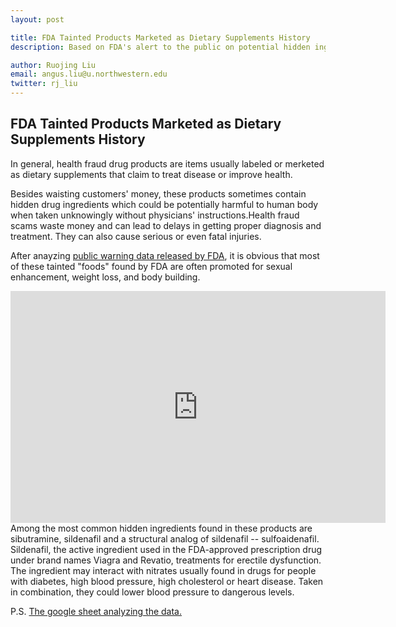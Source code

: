 ```yaml
---
layout: post

title: FDA Tainted Products Marketed as Dietary Supplements History
description: Based on FDA's alert to the public on potential hidden ingredients in tainted food products

author: Ruojing Liu
email: angus.liu@u.northwestern.edu
twitter: rj_liu
---
```


## FDA Tainted Products Marketed as Dietary Supplements History

In general, health fraud drug products are items usually labeled or merketed as dietary supplements that claim to treat disease or improve health.

Besides waisting customers' money, these products sometimes contain hidden drug ingredients which could be potentially harmful to human body when taken unknowingly without physicians' instructions.Health fraud scams waste money and can lead to delays in getting proper diagnosis and treatment. They can also cause serious or even fatal injuries.

After anayzing <a href="http://www.accessdata.fda.gov/scripts/sda/sdnavigation.cfm?sd=tainted_supplements_cder">public warning data released by FDA</a>, it is obvious that most of these tainted "foods" found by FDA are often promoted for sexual enhancement, weight loss, and body building.
<iframe width="600" height="371" seamless frameborder="0" scrolling="no" src="https://docs.google.com/spreadsheets/d/1M-AHZHA6tvS9WYMejMlwRqIfcgCssjxLlTTXxiZF1Ec/pubchart?oid=921097478&amp;format=interactive"></iframe>
Among the most common hidden ingredients found in these products are sibutramine, sildenafil and a structural analog of sildenafil -- sulfoaidenafil. Sildenafil, the active ingredient used in the FDA-approved prescription drug under brand names Viagra and Revatio, treatments for erectile dysfunction. The ingredient may interact with nitrates usually found in drugs for people with diabetes, high blood pressure, high cholesterol or heart disease. Taken in combination, they could lower blood pressure to dangerous levels. 

P.S. <a href="https://docs.google.com/spreadsheets/d/1M-AHZHA6tvS9WYMejMlwRqIfcgCssjxLlTTXxiZF1Ec/edit?usp=sharing">The google sheet analyzing the data.</a>
